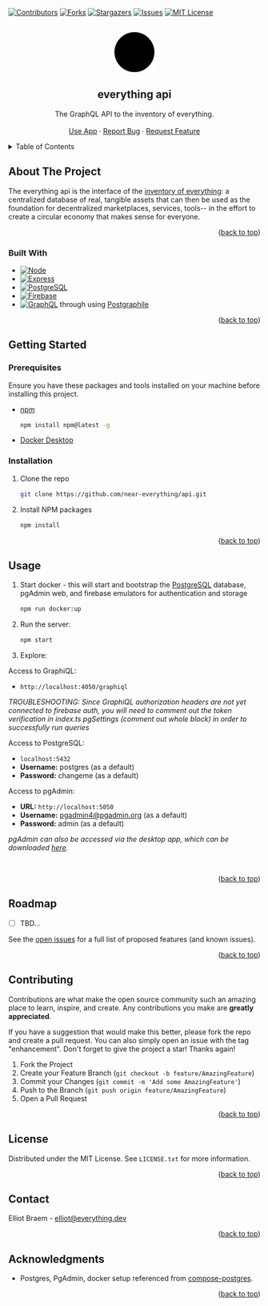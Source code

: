 <div id="top"></div>

<!-- PROJECT SHIELDS -->
[![Contributors][contributors-shield]][contributors-url]
[![Forks][forks-shield]][forks-url]
[![Stargazers][stars-shield]][stars-url]
[![Issues][issues-shield]][issues-url]
[![MIT License][license-shield]][license-url]



<!-- PROJECT LOGO -->
<br />
<div align="center">
  <a href="https://github.com/near-everything/api">
    <img src="images/everything.png" alt="Logo" width="80" height="80">
  </a>

<h2 align="center">everything api</h3>

  <p align="center">
    The GraphQL API to the inventory of everything.
    <br />
    <!-- <a href="https://documentation.everything.dev"><strong>Explore the docs »</strong></a> -->
    <!-- <br /> -->
    <br />
    <a href="https://everything.dev">Use App</a>
    ·
    <a href="https://github.com/near-everything/api/issues">Report Bug</a>
    ·
    <a href="https://github.com/near-everything/api/issues">Request Feature</a>
  </p>
</div>



<!-- TABLE OF CONTENTS -->
<details>
  <summary>Table of Contents</summary>
  <ol>
    <li>
      <a href="#about-the-project">About The Project</a>
    </li>
    <li>
      <a href="#getting-started">Getting Started</a>
      <ul>
        <li><a href="#prerequisites">Prerequisites</a></li>
        <li><a href="#installation">Installation</a></li>
      </ul>
    </li>
    <li><a href="#usage">Usage</a></li>
    <li><a href="#roadmap">Roadmap</a></li>
    <li><a href="#contributing">Contributing</a></li>
    <li><a href="#license">License</a></li>
    <li><a href="#contact">Contact</a></li>
    <li><a href="#acknowledgments">Acknowledgments</a></li>
  </ol>
</details>



<!-- ABOUT THE PROJECT -->
## About The Project

<!-- [![Product Name Screen Shot][product-screenshot]](https://example.com) -->
The everything api is the interface of the [inventory of everything](https://everything.dev): a centralized database of real, tangible assets that can then be used as the foundation for decentralized marketplaces, services, tools-- in the effort to create a circular economy that makes sense for everyone.


<p align="right">(<a href="#top">back to top</a>)</p>

### Built With

- [![Node][node.js]][node-url]
- [![Express][express.js]][express-url]
- [![PostgreSQL][postgresql]][postgres-url]
- [![Firebase][firebase]][firebase-url]
- [![GraphQL][graphql]][graphql-url] through using [Postgraphile](postgraphile-url)


<p align="right">(<a href="#top">back to top</a>)</p>

<!-- GETTING STARTED -->
## Getting Started

### Prerequisites
Ensure you have these packages and tools installed on your machine before installing this project.

* [npm](https://www.npmjs.com)
  ```sh
  npm install npm@latest -g
  ```
* [Docker Desktop](https://www.docker.com/products/docker-desktop/)

### Installation

1. Clone the repo
   ```sh
   git clone https://github.com/near-everything/api.git
   ```
2. Install NPM packages
   ```sh
   npm install
   ```
      


<p align="right">(<a href="#top">back to top</a>)</p>



<!-- USAGE EXAMPLES -->
## Usage

1. Start docker - this will start and bootstrap the [PostgreSQL](https://www.postgresql.org) database, pgAdmin web, and firebase emulators for authentication and storage
    ```sh
    npm run docker:up
    ```
2. Run the server:
    ```sh
    npm start
    ```
3. Explore: 

Access to GraphiQL:
* `http://localhost:4050/graphiql`

_TROUBLESHOOTING: Since GraphiQL authorization headers are not yet connected to firebase auth, you will need to comment out the token verification in index.ts pgSettings (comment out whole block) in order to successfully run queries_

Access to PostgreSQL: 
* `localhost:5432`
* **Username:** postgres (as a default)
* **Password:** changeme (as a default)

Access to pgAdmin: 
* **URL:** `http://localhost:5050`
* **Username:** pgadmin4@pgadmin.org (as a default)
* **Password:** admin (as a default)

_pgAdmin can also be accessed via the desktop app, which can be downloaded [here](https://www.pgadmin.org)._

<br/>

<!-- _For more examples, please refer to the [Documentation](https://example.com)_ -->

<p align="right">(<a href="#top">back to top</a>)</p>



<!-- ROADMAP -->
## Roadmap

- [ ] TBD...

See the [open issues](https://github.com/near-everything/api/issues) for a full list of proposed features (and known issues).

<p align="right">(<a href="#top">back to top</a>)</p>



<!-- CONTRIBUTING -->
## Contributing

Contributions are what make the open source community such an amazing place to learn, inspire, and create. Any contributions you make are **greatly appreciated**.

If you have a suggestion that would make this better, please fork the repo and create a pull request. You can also simply open an issue with the tag "enhancement".
Don't forget to give the project a star! Thanks again!

1. Fork the Project
2. Create your Feature Branch (`git checkout -b feature/AmazingFeature`)
3. Commit your Changes (`git commit -m 'Add some AmazingFeature'`)
4. Push to the Branch (`git push origin feature/AmazingFeature`)
5. Open a Pull Request

<p align="right">(<a href="#top">back to top</a>)</p>



<!-- LICENSE -->
## License

Distributed under the MIT License. See `LICENSE.txt` for more information.

<p align="right">(<a href="#top">back to top</a>)</p>



<!-- CONTACT -->
## Contact

Elliot Braem - elliot@everything.dev


<p align="right">(<a href="#top">back to top</a>)</p>



<!-- ACKNOWLEDGMENTS -->
## Acknowledgments

* Postgres, PgAdmin, docker setup referenced from [compose-postgres](https://github.com/khezen/compose-postgres).

<p align="right">(<a href="#top">back to top</a>)</p>



<!-- MARKDOWN LINKS & IMAGES -->
<!-- https://www.markdownguide.org/basic-syntax/#reference-style-links -->
[contributors-shield]: https://img.shields.io/github/contributors/near-everything/api.svg?style=for-the-badge
[contributors-url]: https://github.com/near-everything/api/graphs/contributors
[forks-shield]: https://img.shields.io/github/forks/near-everything/api.svg?style=for-the-badge
[forks-url]: https://github.com/near-everything/api/network/members
[stars-shield]: https://img.shields.io/github/stars/near-everything/api.svg?style=for-the-badge
[stars-url]: https://github.com/near-everything/api/stargazers
[issues-shield]: https://img.shields.io/github/issues/near-everything/api.svg?style=for-the-badge
[issues-url]: https://github.com/near-everything/api/issues
[license-shield]: https://img.shields.io/github/license/near-everything/api.svg?style=for-the-badge
[license-url]: https://github.com/near-everything/api/blob/main/LICENSE.txt
[product-screenshot]: images/screenshot.png
[node.js]: https://img.shields.io/badge/Node.js-339933?style=for-the-badge&logo=nodedotjs&logoColor=white
[node-url]: https://nodejs.org
[express.js]: https://img.shields.io/badge/Express.js-000000?style=for-the-badge&logo=express&logoColor=white
[express-url]: https://expressjs.com
[postgresql]: https://img.shields.io/badge/PostgreSQL-316192?style=for-the-badge&logo=postgresql&logoColor=white
[postgres-url]: https://www.postgresql.org
[postgraphile-url]: https://www.graphile.org/postgraphile/
[firebase]: https://img.shields.io/badge/firebase-ffca28?style=for-the-badge&logo=firebase&logoColor=black
[firebase-url]: https://firebase.google.com
[graphql]: https://img.shields.io/badge/GraphQl-E10098?style=for-the-badge&logo=graphql&logoColor=white
[graphql-url]: https://graphql.org